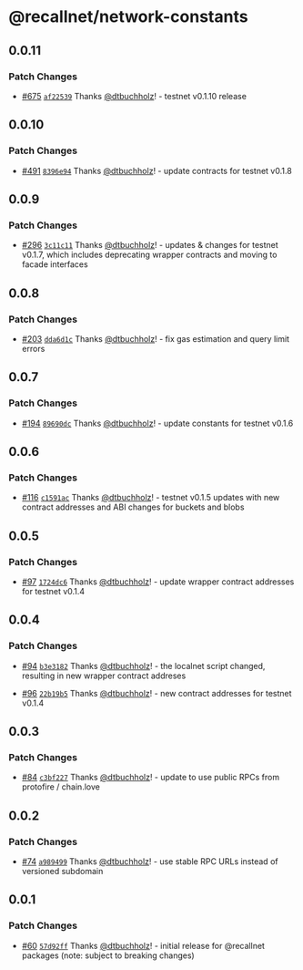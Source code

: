 # @recallnet/network-constants

## 0.0.11

### Patch Changes

- [#675](https://github.com/recallnet/js-recall/pull/675) [`af22539`](https://github.com/recallnet/js-recall/commit/af225395a34d311ad126732fde6c8f3e43207d3a) Thanks [@dtbuchholz](https://github.com/dtbuchholz)! - testnet v0.1.10 release

## 0.0.10

### Patch Changes

- [#491](https://github.com/recallnet/js-recall/pull/491) [`8396e94`](https://github.com/recallnet/js-recall/commit/8396e9447eeb47a21de22d55eb316bfba8277c8e) Thanks [@dtbuchholz](https://github.com/dtbuchholz)! - update contracts for testnet v0.1.8

## 0.0.9

### Patch Changes

- [#296](https://github.com/recallnet/js-recall/pull/296) [`3c11c11`](https://github.com/recallnet/js-recall/commit/3c11c1177a6ff725a85f58cde2e6d0365ca125d2) Thanks [@dtbuchholz](https://github.com/dtbuchholz)! - updates & changes for testnet v0.1.7, which includes deprecating wrapper contracts and moving to facade interfaces

## 0.0.8

### Patch Changes

- [#203](https://github.com/recallnet/js-recall/pull/203) [`dda6d1c`](https://github.com/recallnet/js-recall/commit/dda6d1c3a27199bf177ade7e480d63a4af61176e) Thanks [@dtbuchholz](https://github.com/dtbuchholz)! - fix gas estimation and query limit errors

## 0.0.7

### Patch Changes

- [#194](https://github.com/recallnet/js-recall/pull/194) [`89690dc`](https://github.com/recallnet/js-recall/commit/89690dc6a9430f4b22e6dec42e372f93ca10c592) Thanks [@dtbuchholz](https://github.com/dtbuchholz)! - update constants for testnet v0.1.6

## 0.0.6

### Patch Changes

- [#116](https://github.com/recallnet/js-recall/pull/116) [`c1591ac`](https://github.com/recallnet/js-recall/commit/c1591acd7b4488b9010af0e7aa5c734682738607) Thanks [@dtbuchholz](https://github.com/dtbuchholz)! - testnet v0.1.5 updates with new contract addresses and ABI changes for buckets and blobs

## 0.0.5

### Patch Changes

- [#97](https://github.com/recallnet/js-recall/pull/97) [`1724dc6`](https://github.com/recallnet/js-recall/commit/1724dc65fcfbed29932cded1624a2025130c61ff) Thanks [@dtbuchholz](https://github.com/dtbuchholz)! - update wrapper contract addresses for testnet v0.1.4

## 0.0.4

### Patch Changes

- [#94](https://github.com/recallnet/js-recall/pull/94) [`b3e3182`](https://github.com/recallnet/js-recall/commit/b3e3182b3c78c759f71117b379c2768c19863871) Thanks [@dtbuchholz](https://github.com/dtbuchholz)! - the localnet script changed, resulting in new wrapper contract addreses

- [#96](https://github.com/recallnet/js-recall/pull/96) [`22b19b5`](https://github.com/recallnet/js-recall/commit/22b19b58d27aea5b33c13bcefdf2cfcbd7efaafd) Thanks [@dtbuchholz](https://github.com/dtbuchholz)! - new contract addresses for testnet v0.1.4

## 0.0.3

### Patch Changes

- [#84](https://github.com/recallnet/js-recall/pull/84) [`c3bf227`](https://github.com/recallnet/js-recall/commit/c3bf2277010ff4f77d804f01cd94d8e29896e6e3) Thanks [@dtbuchholz](https://github.com/dtbuchholz)! - update to use public RPCs from protofire / chain.love

## 0.0.2

### Patch Changes

- [#74](https://github.com/recallnet/js-recall/pull/74) [`a989499`](https://github.com/recallnet/js-recall/commit/a989499b498f059598f65f38c6c3a09a3769e004) Thanks [@dtbuchholz](https://github.com/dtbuchholz)! - use stable RPC URLs instead of versioned subdomain

## 0.0.1

### Patch Changes

- [#60](https://github.com/recallnet/js-recall/pull/60) [`57d92ff`](https://github.com/recallnet/js-recall/commit/57d92ffaec7828da1f48a47bf25e067458abc769) Thanks [@dtbuchholz](https://github.com/dtbuchholz)! - initial release for @recallnet packages (note: subject to breaking changes)
